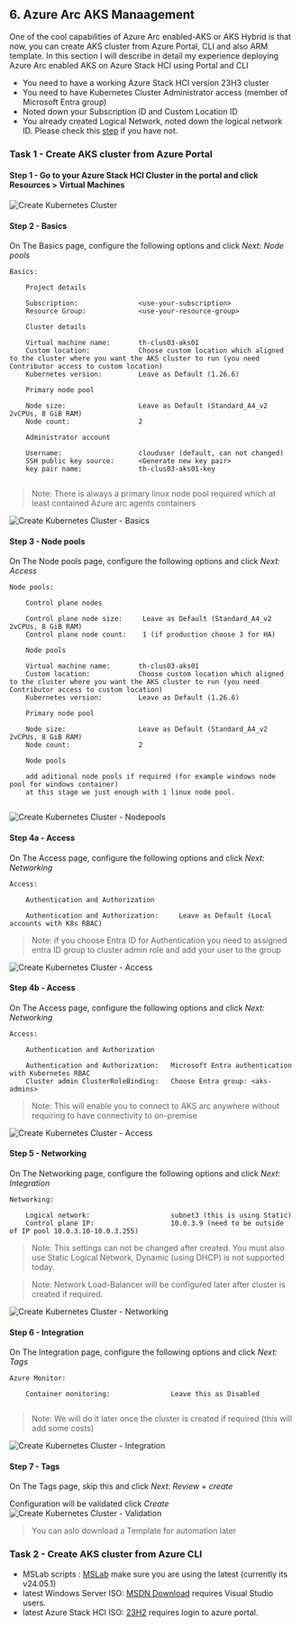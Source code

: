 ## 6. Azure Arc AKS Manaagement

One of the cool capabilities of Azure Arc enabled-AKS or AKS Hybrid is that now, you can create AKS cluster from Azure Portal, CLI and also ARM template. 
In this section I will describe in detail my experience deploying Azure Arc enabled AKS on Azure Stack HCI using Portal and CLI

* You need to have a working Azure Stack HCI version 23H3 cluster
* You need to have Kubernetes Cluster Administrator access (member of Microsoft Entra group)
* Noted down your Subscription ID and Custom Location ID
* You already created Logical Network, noted down the logical network ID. Please check this [step](../05-AzArcVM-Management/) if you have not.

### Task 1 - Create AKS cluster from Azure Portal

#### Step 1 - Go to your Azure Stack HCI Cluster in the portal and click Resources > Virtual Machines

![Create Kubernetes Cluster](images/Create-Kubernetes-Cluster.png)

#### Step 2 - Basics

On The Basics page, configure the following options and click *Next: Node pools*

```
Basics:
    
    Project details

    Subscription:               <use-your-subscription>
    Resource Group:             <use-your-resource-group>

    Cluster details

    Virtual machine name:       th-clus03-aks01
    Custom location:            Choose custom location which aligned to the cluster where you want the AKS cluster to run (you need Contributor access to custom location)
    Kubernetes version:         Leave as Default (1.26.6)
    
    Primary node pool         
    
    Node size:                  Leave as Default (Standard_A4_v2 2vCPUs, 8 GiB RAM)
    Node count:                 2

    Administrator account

    Username:                   clouduser (default, can not changed)
    SSH public key source:      <Generate new key pair>
    key pair name:              th-clus03-aks01-key
    
```
> Note: There is always a primary linux node pool required which at least contained Azure arc agents containers

![Create Kubernetes Cluster - Basics](images/Create-Kubernetes-Cluster-Basics.png)

#### Step 3 - Node pools

On The Node pools page, configure the following options and click *Next: Access*

```
Node pools:
    
    Control plane nodes

    Control plane node size:     Leave as Default (Standard_A4_v2 2vCPUs, 8 GiB RAM)
    Control plane node count:    1 (if production choose 3 for HA)

    Node pools

    Virtual machine name:       th-clus03-aks01
    Custom location:            Choose custom location which aligned to the cluster where you want the AKS cluster to run (you need Contributor access to custom location)
    Kubernetes version:         Leave as Default (1.26.6)
    
    Primary node pool         
    
    Node size:                  Leave as Default (Standard_A4_v2 2vCPUs, 8 GiB RAM)
    Node count:                 2

    Node pools

    add aditional node pools if required (for example windows node pool for windows container)
    at this stage we just enough with 1 linux node pool.
  
```
![Create Kubernetes Cluster - Nodepools](images/Create-Kubernetes-Cluster-Nodepools.png)

#### Step 4a - Access

On The Access page, configure the following options and click *Next: Networking*

```
Access:
    
    Authentication and Authorization

    Authentication and Authorization:     Leave as Default (Local accounts with K8s RBAC)
```
> Note: if you choose Entra ID for Authentication you need to assigned entra ID group to cluster admin role and add your user to the group

![Create Kubernetes Cluster - Access](images/Create-Kubernetes-Cluster-Access.png)

#### Step 4b - Access

On The Access page, configure the following options and click *Next: Networking*

```
Access:
    
    Authentication and Authorization

    Authentication and Authorization:   Microsoft Entra authentication with Kubernetes RBAC
    Cluster admin ClusterRoleBinding:   Choose Entra group: <aks-admins>          
```
> Note: This will enable you to connect to AKS arc anywhere without requiring to have connectivity to on-premise

![Create Kubernetes Cluster - Access](images/Create-Kubernetes-Cluster-Access2.png)

#### Step 5 - Networking

On The Networking page, configure the following options and click *Next: Integration*

```
Networking:

    Logical network:                    subnet3 (this is using Static)
    Control plane IP:                   10.0.3.9 (need to be outside of IP pool 10.0.3.10-10.0.3.255)     
```
> Note: This settings can not be changed after created. You must also use Static Logical Network, Dynamic (using DHCP) is not supported today.

> Note: Network Load-Balancer will be configured later after cluster is created if required.

![Create Kubernetes Cluster - Networking](images/Create-Kubernetes-Cluster-Networking.png)

#### Step 6 - Integration

On The Integration page, configure the following options and click *Next: Tags*

```
Azure Monitor:

    Container monitoring:               Leave this as Disabled
   
```
> Note: We will do it later once the cluster is created if required (this will add some costs)

![Create Kubernetes Cluster - Integration](images/Create-Kubernetes-Cluster-Integration.png)

#### Step 7 - Tags

On The Tags page, skip this and click *Next: Review + create*

Configuration will be validated click *Create*
![Create Kubernetes Cluster - Validation](images/Create-Kubernetes-Cluster-Validation.png)

>You can aslo download a Template for automation later

### Task 2 - Create AKS cluster from Azure CLI

* MSLab scripts : [MSLab](https://aka.ms/mslab) make sure you are using the latest (currently its v24.05.1)
* latest Windows Server ISO: [MSDN Download](https://my.visualstudio.com/downloads) requires Visual Studio users.
* latest Azure Stack HCI ISO: [23H2](https://azure.microsoft.com/en-us/products/azure-stack/hci/hci-download/) requires login to azure portal.

